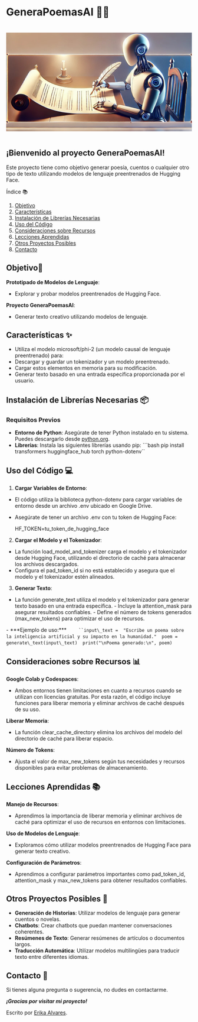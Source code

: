 ﻿# **GeneraPoemasAI** 🤖📝

# ![](Aspose.Words.535f42f5-dfbd-42e1-8e28-c948fdd14297.001.jpeg)
#
## ¡Bienvenido al proyecto GeneraPoemasAI!
Este proyecto tiene como objetivo generar poesía, cuentos o cualquier otro tipo de texto utilizando modelos de lenguaje preentrenados de Hugging Face.

Índice 📚

1. [Objetivo](#objetivo)
1. [Características](#características)
1. [Instalación de Librerías Necesarias](#instalación-de-librerías-necesarias)
1. [Uso del Código](#uso-del-código)
1. [Consideraciones sobre Recursos](#consideraciones-sobre-recursos)
1. [Lecciones Aprendidas](#lecciones-aprendidas)
1. [Otros Proyectos Posibles](#otros-proyectos-posibles)
1. [Contacto](#contacto)

## Objetivo🎯<a name=objetivo></a>
**Prototipado de Modelos de Lenguaje**:

- Explorar y probar modelos preentrenados de Hugging Face.

**Proyecto GeneraPoemasAI**:

- Generar texto creativo utilizando modelos de lenguaje.
## Características ✨<a name=características></a>
- Utiliza el modelo microsoft/phi-2 (un modelo causal de lenguaje preentrenado) para:
- Descargar y guardar un tokenizador y un modelo preentrenado.
- Cargar estos elementos en memoria para su modificación.
- Generar texto basado en una entrada específica proporcionada por el usuario.
## Instalación de Librerías Necesarias 📦<a name=instalación-de-librerías-necesarias></a>
### Requisitos Previos
- **Entorno de Python**:
  Asegúrate de tener Python instalado en tu sistema. Puedes descargarlo desde [python.org](https://www.python.org/).
- **Librerías**:
  Instala las siguientes librerías usando pip:  ```bash
  pip install transformers huggingface\_hub torch python-dotenv``
## Uso del Código 💻<a name=uso-del-código></a>
1. **Cargar Variables de Entorno**:
- El código utiliza la biblioteca  python-dotenv  para cargar variables de entorno desde un archivo  .env  ubicado en Google Drive.
- Asegúrate de tener un archivo  .env  con tu token de Hugging Face:

  HF\_TOKEN=tu\_token\_de\_hugging\_face
2. **Cargar el Modelo y el Tokenizador**:
- La función  load\_model\_and\_tokenizer  carga el modelo y el tokenizador desde Hugging Face, utilizando el directorio de caché para almacenar los archivos descargados.
- Configura el  pad\_token\_id  si no está establecido y asegura que el modelo y el tokenizador estén alineados.
3. **Generar Texto**:
- La función  generate\_text  utiliza el modelo y el tokenizador para generar texto basado en una entrada específica.
      -   Incluye la  attention\_mask  para asegurar resultados confiables.
      -   Define el número de tokens generados (max\_new\_tokens) para optimizar el uso de recursos.

\-   \*\*\*Ejemplo de uso:\*\*\*
`    ``input\_text =  "Escribe un poema sobre la inteligencia artificial y su impacto en la humanidad."  poem = generate\_text(input\_text)  print("\nPoema generado:\n", poem)`

## Consideraciones sobre Recursos 📊<a name=consideraciones-sobre-recursos></a>
**Google Colab y Codespaces**:

- Ambos entornos tienen limitaciones en cuanto a recursos cuando se utilizan con licencias gratuitas. Por esta razón, el código incluye funciones para liberar memoria y eliminar archivos de caché después de su uso.

**Liberar Memoria**:

- La función  clear\_cache\_directory  elimina los archivos del modelo del directorio de caché para liberar espacio.

**Número de Tokens**:

- Ajusta el valor de  max\_new\_tokens  según tus necesidades y recursos disponibles para evitar problemas de almacenamiento.
## Lecciones Aprendidas 📚<a name=lecciones-aprendidas></a>
**Manejo de Recursos**:

- Aprendimos la importancia de liberar memoria y eliminar archivos de caché para optimizar el uso de recursos en entornos con limitaciones.

**Uso de Modelos de Lenguaje**:

- Exploramos cómo utilizar modelos preentrenados de Hugging Face para generar texto creativo.

**Configuración de Parámetros**:

- Aprendimos a configurar parámetros importantes como  pad\_token\_id,  attention\_mask  y  max\_new\_tokens  para obtener resultados confiables.
## Otros Proyectos Posibles 🚀<a name=otros-proyectos-posibles></a>
- **Generación de Historias**: Utilizar modelos de lenguaje para generar cuentos o novelas.
- **Chatbots**: Crear chatbots que puedan mantener conversaciones coherentes.
- **Resúmenes de Texto**: Generar resúmenes de artículos o documentos largos.
- **Traducción Automática**: Utilizar modelos multilingües para traducir texto entre diferentes idiomas.
## Contacto 📧<a name=contacto></a>
Si tienes alguna pregunta o sugerencia, no dudes en contactarme.

***¡Gracias por visitar mi proyecto!***

Escrito por [Erika Alvares](https://www.erikaalvares.es/).
